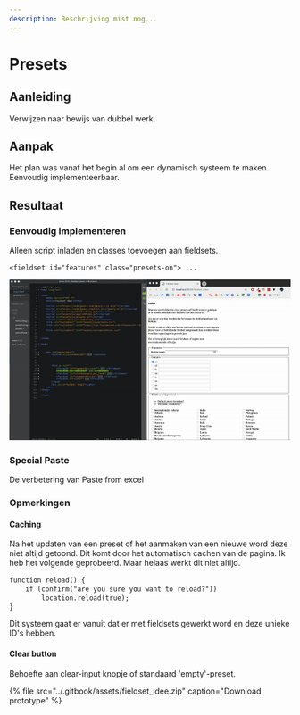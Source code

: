 ```yaml
---
description: Beschrijving mist nog...
---
```


# Presets

## Aanleiding

Verwijzen naar bewijs van dubbel werk. 

## Aanpak

Het plan was vanaf het begin al om een dynamisch systeem te maken. Eenvoudig implementeerbaar. 

## Resultaat

### Eenvoudig implementeren

Alleen script inladen en classes toevoegen aan fieldsets. 

```text
<fieldset id="features" class="presets-on"> ...
```

![](../.gitbook/assets/fieldset_idee.gif)

### Special Paste

De verbetering van Paste from excel

### Opmerkingen

#### Caching

Na het updaten van een preset of het aanmaken van een nieuwe word deze niet altijd getoond. Dit komt door het automatisch cachen van de pagina. Ik heb het volgende geprobeerd. Maar helaas werkt dit niet altijd. 

```text
function reload() {
    if (confirm("are you sure you want to reload?"))
        location.reload(true);
}
```



Dit systeem gaat er vanuit dat er met fieldsets gewerkt word en deze unieke ID's hebben. 

#### Clear button

Behoefte aan clear-input knopje of standaard 'empty'-preset.



{% file src="../.gitbook/assets/fieldset\_idee.zip" caption="Download prototype" %}

